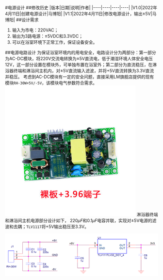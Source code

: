 #电源设计
##修改历史
|版本|日期|说明|作者|
|----|----|----|----|
|V1.0|2022年4月11日|创建电源设计|马博阳|
|V1.1|2022年4月11日|修改电源设计，输出±5V|马博阳|
##设计需求
1. 输入为市电：220VAC；
2. 输出为3路电源：±5VDC和3.3VDC；
3. 可以在浴室环境下正常工作，保证设备安全。

##电源电路设计
为保证浴室环境内的用电安全，电路设计分为两部分：第一部分为AC-DC模块，将220V交流电转换为±5V直流电，低于潮湿环境人体安全电压12V，这一部分设置在模块外，可单独布置在浴室外；第二部分为直流稳压，在淋浴器终端和淋浴间主机内，对±5V直流输入滤波，并将+5V直流转换为3.3V直流并稳压。
考虑到AC-DC模块有一定的安全问题，直接采用LM旗舰店提供的现有模块`RH-30W+5V/-5V`，该模块电气参数符合需求。
![AC-DC](Image/AC-DC.jpg)
淋浴器终端和淋浴间主机电源部分设计如下， $220\mu F$和$0.1\mu F$电容并联，实现对±5V电源的滤波和去耦；`TLV1117`将+5V输出稳压至3.3V。

![Control&Drive_Schematic](Image/Power_Schematic.png)